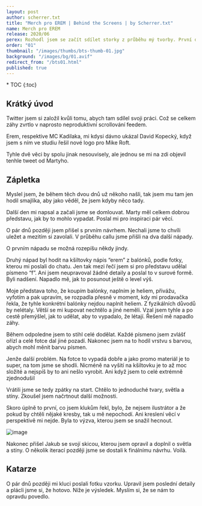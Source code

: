```yaml
---
layout: post
author: scherrer.txt
title: "Merch pro EREM | Behind the Screens | by Scherrer.txt"
name: Merch pro EREM
release: 2020/06
perex: Rozhodl jsem se začít sdílet storky z průběhu mý tvorby. První díl možná někdy větší série
order: "01"
thumbnail: "/images/thumbs/bts-thumb-01.jpg"
background: "/images/bg/01.avif"
redirect_from: "/bts01.html"
published: true
---
```


<div id="toc"></div>
* TOC
{:toc}

## Krátký úvod
Twitter jsem si založil kvůli tomu, abych tam sdílel svoji práci. Což se celkem záhy zvrtlo v naprosto neproduktivní scrollování feedem.

Erem, respektive MC Kadilaka, mi kdysi dávno ukázal David Kopecký, když jsem s ním ve studiu řešil nové logo pro Mike Roft.

Tyhle dvě věci by spolu jinak nesouvisely, ale jednou se mi na zdi objevil tenhle tweet od Martyho.

<div class="gallery-container">
  <div class="gallery-single" style="background-image: url('https://miro.medium.com/v2/resize:fit:640/format:webp/1*_BAibJ3q8TP3a0djEiuUBg.png)');" alt="screenshot z twitteru, Marty napsal: Pořád hledám nějakýho schopnýho grafika na pomoc s merchem. Pod tím můj komentář, který je jen emoji člověka s pokrčenýma ramenama. Pod tím je Martyho odpověď: Ozvu se, a emoji očí"></div>
</div>

## Zápletka
Myslel jsem, že během těch dvou dnů už někoho našli, tak jsem mu tam jen hodil smajlíka, aby jako věděl, že jsem kdyby něco tady.

Další den mi napsal a začali jsme se domlouvat. Marty měl celkem dobrou představu, jak by to mohlo vypadat. Poslal mi pro inspiraci pár věcí.

<div class="gallery-container">
  <div class="gallery-single" style="background-image: url('https://miro.medium.com/v2/resize:fit:4800/format:webp/1*sy8vM9MzMXbqZ8sv5cYeqA.png');" alt="grafický moodboard z různých nápisů Erem v různých stylech"></div>
</div>

O pár dnů později jsem přišel s prvním návrhem. Nechali jsme to chvíli uležet a mezitím si zavolali. V průběhu callu jsme přišli na dva další nápady.

O prvním nápadu se možná rozepíšu někdy jindy.

Druhý nápad byl hodit na kšiltovky nápis “erem” z balónků, podle fotky, kterou mi poslali do chatu. Jen tak mezi řečí jsem si pro představu udělal písmeno “f”. Ani jsem neupravoval žádné detaily a poslal to v surové formě. Byli nadšení. Napadlo mě, jak to posunout ještě o level výš.

<div class="gallery-container">
  <div class="gallery-single" style="background-image: url('https://miro.medium.com/v2/resize:fit:4800/format:webp/1*8Va6O3ukaIIZ9zvcHcD4XA.png');" alt="skica písmene F, kdyby vypadalo jako balonek, vedle toho fotka balonků ve tvaru nápisu F*CK"></div>
</div>

Moje představa toho, že koupím balónky, naplním je heliem, přivážu, vyfotím a pak upravím, se rozpadla přesně v moment, kdy mi prodavačka řekla, že tyhle konkrétní balónky nejdou naplnit heliem. Z fyzikálních důvodů by nelétaly. Větší se mi kupovat nechtělo a jiné neměli. Vzal jsem tyhle a po cestě přemýšlel, jak to udělat, aby to vypadalo, že létají. Řešení mě napadlo záhy.

<div class="gallery-container">
  <div class="gallery-single" style="background-image: url('https://miro.medium.com/v2/resize:fit:4800/format:webp/1*ztXldnfo9-Jkt6rHIb-pEA.png');" alt="fotka lesklých metalických balonků ve tvaru nápisu EREM, který jsou přilepený na špejlích, který jsou přilepený na dřevěný tyččce, kterou drží moje (teď už) bývalá; pozadí je šedá fasáda baráku"></div>
</div>

Během odpoledne jsem to stihl celé dodělat. Každé písmeno jsem zvlášť ořízl a celé fotce dal jiné pozadí. Nakonec jsem na to hodil vrstvu s barvou, abych mohl měnit barvu písmen.

<div class="gallery-container">
  <div class="gallery-single" style="background-image: url('https://miro.medium.com/v2/resize:fit:4800/format:webp/1*UTH95yQFgLmXC5dVEEUBzA.png');" alt="balonky s předchozí fotky jsem vyseparoval a nabarvil na červeno"></div>
</div>

Jenže další problém. Na fotce to vypadá dobře a jako promo materiál je to super, na tom jsme se shodli. Nicméně na vyšití na kšiltovku je to až moc složité a nejspíš by to ani nešlo vyrobit. Ani když jsem to celé extrémně zjednodušil

<div class="gallery-container">
  <div class="gallery-single" style="background-image: url('https://miro.medium.com/v2/resize:fit:4800/format:webp/1*iBPP_MTUl9wYF4l_P2tG_g.png');" alt="fotku vyseparovaných balonků jsem zvektorizoval; výsledek je trochu ehhhh, nic moc"></div>
</div>

Vrátili jsme se tedy zpátky na start. Chtělo to jednoduché tvary, světla a stíny. Zkoušel jsem načrtnout další možnosti.

<div class="gallery-container">
  <div class="gallery-single" style="background-image: url('https://miro.medium.com/v2/resize:fit:4800/format:webp/1*0saT38HqccEWJTpIx0Yijw.png');" alt="skica písmen ERM"></div>
</div>

Skoro úplně to první, co jsem klukům řekl, bylo, že nejsem ilustrátor a že pokud by chtěli nějaké kresby, tak u mě nepochodí. Ani kreslení věcí v perspektivě mi nejde. Byla to výzva, kterou jsem se snažil hecnout.

![image](https://miro.medium.com/v2/resize:fit:590/format:webp/1*3SFl0WeOsgN1pG-J9H-ASA.png) <div alt="screenshot názvu skupinovýho chatu, kde jsou profilovky kluků z Erem a moje, vedle toho nápis erem x Kevin co není ilustrátor"></div>

Nakonec přišel Jakub se svojí skicou, kterou jsem opravil a doplnil o světla a stíny. O několik iterací později jsme se dostali k finálnímu návrhu. Voilà.

<div class="gallery-container">
  <div class="gallery-single" style="background-image: url('https://miro.medium.com/v2/resize:fit:4800/format:webp/1*aS_d2Ec0ttfXOlD1-Ei3CQ.png');" alt="mockup (grafický náhled) toho, jak by vypadala kšiltovka; černá kšiltovka s červeným EREM z balonků, černý pozadí"></div>
</div>

## Katarze

O pár dnů později mi kluci poslali fotku vzorku. Upravil jsem poslední detaily a plácli jsme si, že hotovo. Níže je výsledek. Myslím si, že se nám to opravdu povedlo.

<div class="gallery-container">
  <div class="gallery-single" style="background-image: url('https://miro.medium.com/v2/resize:fit:640/format:webp/1*FA4ZxbCvTHaVytNF0nYM9w.jpeg');" alt="fotka hotový kšiltovky, černá čepice, žlutý nápis, žlutý pozadí"></div>
  <div class="gallery-single" style="background-image: url('https://miro.medium.com/v2/resize:fit:640/format:webp/1*qR2Vk-iofQ6JnSLhaTFnmA.jpeg');" alt="červená čepice, zlatý nápis, žlutý pozadí"></div>
</div>

<div class="gallery-container">
  <div class="gallery-single" style="background-image: url('https://miro.medium.com/v2/resize:fit:640/format:webp/1*0YisCjhNLbDALKGrtBkubw.jpeg');" alt="černá čepice, růžový nápis, žlutý pozadí"></div>
  <div class="gallery-single" style="background-image: url('https://miro.medium.com/v2/resize:fit:640/format:webp/1*9G96AzG05Cq37vJFfcDi3w.jpeg');" alt="zelená čepice, žlutý nápis, žlutý pozadí"></div>
</div>

<div class="gallery-container">
  <div class="gallery-single" style="background-image: url('https://miro.medium.com/v2/resize:fit:640/format:webp/1*lT1pZzuZFS4t2QyV68qQ8Q.jpeg');" alt="černá čepice, červený nápis, žlutý pozadí"></div>
  <div class="gallery-single" style="background-image: url('https://miro.medium.com/v2/resize:fit:640/format:webp/1*Z2nBIu1md2AcTy0r0j6v4Q.jpeg');" alt="černá čepice, bílý/stříbrný nápis, žlutý pozadí"></div>
</div>
